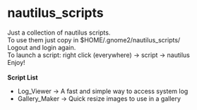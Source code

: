 nautilus_scripts
================

Just a collection of nautilus scripts.<br />
To use them just copy in $HOME/.gnome2/nautilus_scripts/<br />
Logout and login again.<br />
To launch a script: right click (everywhere) -> script -> nautilus<br />
Enjoy!<br /><br />
<b>Script List</b><br />
- Log_Viewer -> A fast and simple way to access system log
- Gallery_Maker -> Quick resize images to use in a gallery

